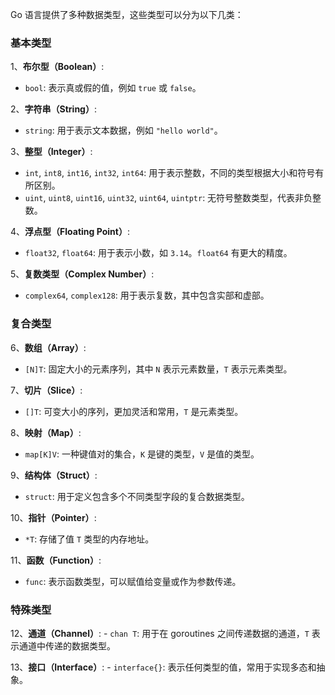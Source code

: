 Go 语言提供了多种数据类型，这些类型可以分为以下几类：

### 基本类型

1、**布尔型（Boolean）**:

- `bool`: 表示真或假的值，例如 `true` 或 `false`。

2、**字符串（String）**:

- `string`: 用于表示文本数据，例如 `"hello world"`。

3、**整型（Integer）**:

- `int`, `int8`, `int16`, `int32`, `int64`: 用于表示整数，不同的类型根据大小和符号有所区别。
- `uint`, `uint8`, `uint16`, `uint32`, `uint64`, `uintptr`: 无符号整数类型，代表非负整数。

4、**浮点型（Floating Point）**:

- `float32`, `float64`: 用于表示小数，如 `3.14`。`float64` 有更大的精度。

5、**复数类型（Complex Number）**:

- `complex64`, `complex128`: 用于表示复数，其中包含实部和虚部。

### 复合类型

6、**数组（Array）**:

- `[N]T`: 固定大小的元素序列，其中 `N` 表示元素数量，`T` 表示元素类型。

7、**切片（Slice）**:

- `[]T`: 可变大小的序列，更加灵活和常用，`T` 是元素类型。

8、**映射（Map）**:

- `map[K]V`: 一种键值对的集合，`K` 是键的类型，`V` 是值的类型。

9、**结构体（Struct）**:

- `struct`: 用于定义包含多个不同类型字段的复合数据类型。

10、**指针（Pointer）**:

- `*T`: 存储了值 `T` 类型的内存地址。

11、**函数（Function）**:

- `func`: 表示函数类型，可以赋值给变量或作为参数传递。

### 特殊类型

12、**通道（Channel）**: - `chan T`: 用于在 goroutines 之间传递数据的通道，`T` 表示通道中传递的数据类型。

13、**接口（Interface）**: - `interface{}`: 表示任何类型的值，常用于实现多态和抽象。
